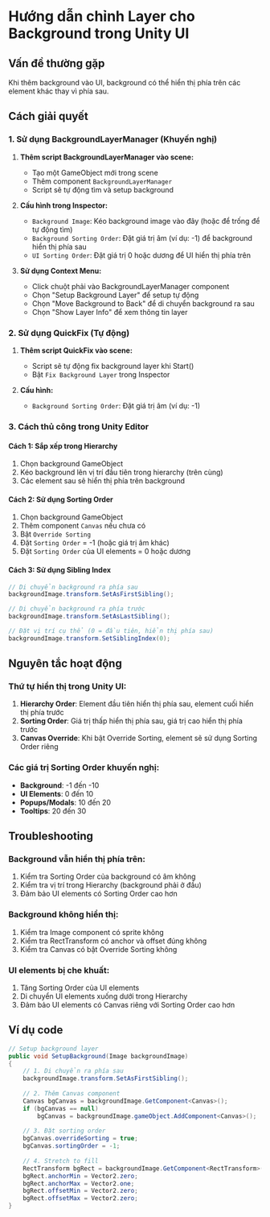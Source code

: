 # Hướng dẫn chỉnh Layer cho Background trong Unity UI

## Vấn đề thường gặp
Khi thêm background vào UI, background có thể hiển thị phía trên các element khác thay vì phía sau.

## Cách giải quyết

### 1. Sử dụng BackgroundLayerManager (Khuyến nghị)

1. **Thêm script BackgroundLayerManager vào scene:**
   - Tạo một GameObject mới trong scene
   - Thêm component `BackgroundLayerManager`
   - Script sẽ tự động tìm và setup background

2. **Cấu hình trong Inspector:**
   - `Background Image`: Kéo background image vào đây (hoặc để trống để tự động tìm)
   - `Background Sorting Order`: Đặt giá trị âm (ví dụ: -1) để background hiển thị phía sau
   - `UI Sorting Order`: Đặt giá trị 0 hoặc dương để UI hiển thị phía trên

3. **Sử dụng Context Menu:**
   - Click chuột phải vào BackgroundLayerManager component
   - Chọn "Setup Background Layer" để setup tự động
   - Chọn "Move Background to Back" để di chuyển background ra sau
   - Chọn "Show Layer Info" để xem thông tin layer

### 2. Sử dụng QuickFix (Tự động)

1. **Thêm script QuickFix vào scene:**
   - Script sẽ tự động fix background layer khi Start()
   - Bật `Fix Background Layer` trong Inspector

2. **Cấu hình:**
   - `Background Sorting Order`: Đặt giá trị âm (ví dụ: -1)

### 3. Cách thủ công trong Unity Editor

#### Cách 1: Sắp xếp trong Hierarchy
1. Chọn background GameObject
2. Kéo background lên vị trí đầu tiên trong hierarchy (trên cùng)
3. Các element sau sẽ hiển thị phía trên background

#### Cách 2: Sử dụng Sorting Order
1. Chọn background GameObject
2. Thêm component `Canvas` nếu chưa có
3. Bật `Override Sorting`
4. Đặt `Sorting Order` = -1 (hoặc giá trị âm khác)
5. Đặt `Sorting Order` của UI elements = 0 hoặc dương

#### Cách 3: Sử dụng Sibling Index
```csharp
// Di chuyển background ra phía sau
backgroundImage.transform.SetAsFirstSibling();

// Di chuyển background ra phía trước
backgroundImage.transform.SetAsLastSibling();

// Đặt vị trí cụ thể (0 = đầu tiên, hiển thị phía sau)
backgroundImage.transform.SetSiblingIndex(0);
```

## Nguyên tắc hoạt động

### Thứ tự hiển thị trong Unity UI:
1. **Hierarchy Order**: Element đầu tiên hiển thị phía sau, element cuối hiển thị phía trước
2. **Sorting Order**: Giá trị thấp hiển thị phía sau, giá trị cao hiển thị phía trước
3. **Canvas Override**: Khi bật Override Sorting, element sẽ sử dụng Sorting Order riêng

### Các giá trị Sorting Order khuyến nghị:
- **Background**: -1 đến -10
- **UI Elements**: 0 đến 10
- **Popups/Modals**: 10 đến 20
- **Tooltips**: 20 đến 30

## Troubleshooting

### Background vẫn hiển thị phía trên:
1. Kiểm tra Sorting Order của background có âm không
2. Kiểm tra vị trí trong Hierarchy (background phải ở đầu)
3. Đảm bảo UI elements có Sorting Order cao hơn

### Background không hiển thị:
1. Kiểm tra Image component có sprite không
2. Kiểm tra RectTransform có anchor và offset đúng không
3. Kiểm tra Canvas có bật Override Sorting không

### UI elements bị che khuất:
1. Tăng Sorting Order của UI elements
2. Di chuyển UI elements xuống dưới trong Hierarchy
3. Đảm bảo UI elements có Canvas riêng với Sorting Order cao hơn

## Ví dụ code

```csharp
// Setup background layer
public void SetupBackground(Image backgroundImage)
{
    // 1. Di chuyển ra phía sau
    backgroundImage.transform.SetAsFirstSibling();
    
    // 2. Thêm Canvas component
    Canvas bgCanvas = backgroundImage.GetComponent<Canvas>();
    if (bgCanvas == null)
        bgCanvas = backgroundImage.gameObject.AddComponent<Canvas>();
    
    // 3. Đặt sorting order
    bgCanvas.overrideSorting = true;
    bgCanvas.sortingOrder = -1;
    
    // 4. Stretch to fill
    RectTransform bgRect = backgroundImage.GetComponent<RectTransform>();
    bgRect.anchorMin = Vector2.zero;
    bgRect.anchorMax = Vector2.one;
    bgRect.offsetMin = Vector2.zero;
    bgRect.offsetMax = Vector2.zero;
}
```

